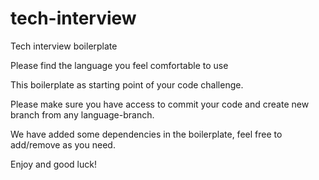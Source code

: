 # tech-interview

Tech interview boilerplate 

Please find the language you feel comfortable to use

This boilerplate as starting point of your code challenge.

Please make sure you have access to commit your code and create new branch from any language-branch.

We have added some dependencies in the boilerplate, feel free to add/remove as you need.

Enjoy and good luck!
